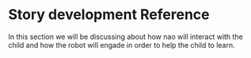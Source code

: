 # Story development Reference

In this section we will be discussing about how nao will interact with the child and how the robot will engade in order to help the child to learn.


